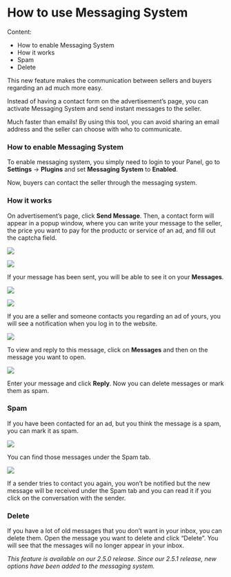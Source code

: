 # How to use Messaging System

Content:
-   How to enable Messaging System
-   How it works
-   Spam
-   Delete


This new feature makes the communication between sellers and buyers regarding an ad much more easy. 

Instead of having a contact form on the advertisement’s page, you can activate Messaging System and send instant messages to the seller. 

Much faster than emails! By using this tool, you can avoid sharing an email address and the seller can choose with who to communicate.

### How to enable Messaging System

To enable messaging system, you simply need to login to your Panel, go to  **Settings**  ->  **Plugins**  and set  **Messaging System**  to  **Enabled**.

Now, buyers can contact the seller through the messaging system.

### How it works

On advertisement’s page, click  **Send Message**. Then, a contact form will appear in a popup window, where you can write your message to the seller, the price you want to pay for the productc or service of an ad, and fill out the captcha field.

![](https://raw.githubusercontent.com/yclas/guides/master/images/message-system1.png)

![](https://raw.githubusercontent.com/yclas/guides/master/images/message-system2.png)

If your message has been sent, you will be able to see it on your  **Messages**.

![](https://raw.githubusercontent.com/yclas/guides/master/images/message-system3.png)

![](https://raw.githubusercontent.com/yclas/guides/master/images/message-system4.png)

If you are a seller and someone contacts you regarding an ad of yours, you will see a notification when you log in to the website.

![](https://raw.githubusercontent.com/yclas/guides/master/images/message-system5.png)

To view and reply to this message, click on  **Messages**  and then on the message you want to open.

![](https://raw.githubusercontent.com/yclas/guides/master/images/ms6.png)

Enter your message and click  **Reply**.
Now you can delete messages or mark them as spam.

### Spam

If you have been contacted for an ad, but you think the message is a spam, you can mark it as spam.

![](https://raw.githubusercontent.com/yclas/guides/master/images/messaging-system7.png)

You can find those messages under the Spam tab.

![](https://raw.githubusercontent.com/yclas/guides/master/images/messaging-system8.png)

If a sender tries to contact you again, you won’t be notified but the new message will be received under the Spam tab and you can read it if you click on the conversation with the sender.

### Delete

If you have a lot of old messages that you don’t want in your inbox, you can delete them. Open the message you want to delete and click “Delete”.
You will see that the messages will no longer appear in your inbox.

*This feature is available on our 2.5.0 release.*
*Since our  2.5.1 release, new options have been added to the messaging system.*
